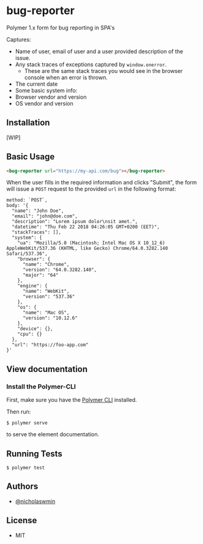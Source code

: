 # bug-reporter

Polymer 1.x form for bug reporting in SPA&#39;s

Captures:

- Name of user, email of user and a user provided description of the issue.
- Any stack traces of exceptions captured by `window.onerror`.
  - These are the same stack traces you would see in the browser console when
    an error is thrown.
- The current date
- Some basic system info:
 - Browser vendor and version
 - OS vendor and version

## Installation

[WIP]

## Basic Usage

```html
<bug-reporter url="https://my-api.com/bug"></bug-reporter>
```

When the user fills in the required information and clicks "Submit", the form
will issue a `POST` request to the provided `url` in the following format:

```
method: `POST`,
body: '{
  "name": "John Doe",
  "email": "john@doe.com",
  "description": "Lorem ipsum dolor\nsit amet.",
  "datetime": "Thu Feb 22 2018 04:26:05 GMT+0200 (EET)",
  "stackTraces": [],
  "system": {
    "ua": "Mozilla/5.0 (Macintosh; Intel Mac OS X 10_12_6) AppleWebKit/537.36 (KHTML, like Gecko) Chrome/64.0.3282.140 Safari/537.36",
    "browser": {
      "name": "Chrome",
      "version": "64.0.3282.140",
      "major": "64"
    },
    "engine": {
      "name": "WebKit",
      "version": "537.36"
    },
    "os": {
      "name": "Mac OS",
      "version": "10.12.6"
    },
    "device": {},
    "cpu": {}
  },
  "url": "https://foo-app.com"
}'
```

## View documentation

### Install the Polymer-CLI

First, make sure you have the
[Polymer CLI](https://www.npmjs.com/package/polymer-cli) installed.

Then run:

```
$ polymer serve
```

to serve the element documentation.

## Running Tests

```
$ polymer test
```

## Authors

- [@nicholaswmin][nicholaswmin]


[nicholaswmin]: https://github.com/nicholaswmin


## License

- MIT
